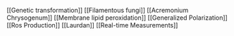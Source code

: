 [[Genetic transformation]]
[[Filamentous fungi]]
[[Acremonium Chrysogenum]]
[[Membrane lipid peroxidation]]
[[Generalized Polarization]]
[[Ros Production]]
[[Laurdan]]
[[Real-time Measurements]]
